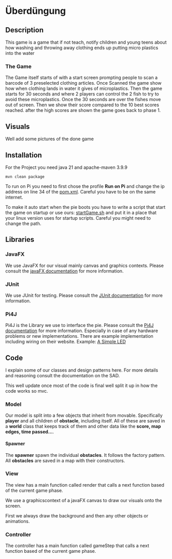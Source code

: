 # Überdüngung

## Description
This game is a game that if not teach, notify children and young teens about how washing and throwing away clothing ends up putting micro plastics into the water

### The Game
The Game itself starts of with a start screen prompting people to scan a barcode of 3 preselected clothing articles.
Once Scanned the game show how when clothing lands in water it gives of microplastics.
Then the game starts for 30 seconds and where 2 players can control the 2 fish to try to avoid these microplastics.
Once the 30 seconds are over the fishes move out of screen. 
Then we show their score compared to the 10 best scores reached.
after the high scores are shown the game goes back to phase 1.

## Visuals
Well add some pictures of the done game

## Installation
For the Project you need java 21 and apache-maven 3.9.9

````shell
mvn clean package
````

To run on Pi you need to first chose the profile **Run on Pi** and change the ip address on line 34 of the [pom.xml](./pom.xml).
Careful you have to be on the same internet.

To make it auto start when the pie boots you have to write a script that start the game on startup or use ours: [startGame.sh](./) and put it in a place that your linux version uses for startup scripts.
Careful you might need to change the path.

## Libraries
### JavaFX
We use JavaFX for our visual mainly canvas and graphics contexts. Please consult the [javaFX documentation](https://www.oracle.com/java/technologies/javase/javafx-docs.html) for more information.
### JUnit
We use JUnit for testing. Please consult the [JUnit documentation](https://junit.org/junit5/docs/current/user-guide/) for more information.
### Pi4J
Pi4J is the Library we use to interface the pie. Please consult the [Pi4J documentation](https://www.pi4j.com/) for  more information.
Especially in case of any hardware problems or new implementations. There are example implementation including wiring on their website. Example: [A Simple LED](https://www.pi4j.com/examples/components/simpleled/)

## Code
I explain some of our classes and design patterns here. For more details and reasoning consult the documentation on the SAD.

This well update once most of the code is final well split it up in how the code works so mvc.

### Model
Our model is split into a few objects that inherit from movable. Specifically **player** and all children of **obstacle**, including itself.
All of these are saved in a **world** class that keeps track of them and other data like the **score, map edges, time passed...**. 

#### Spawner
The **spawner** spawn the individual **obstacles**.
It follows the factory pattern. All **obstacles** are saved in a map with their constructors. 

### View
The view has a main function called render that calls a next function based of the current game phase.

We use a graphicscontext of a javaFX canvas to draw our visuals onto the screen.

First we always draw the background and then any other objects or animations.

### Controller
The controller has a main function called gameStep that calls a next function based of the current game phase.


